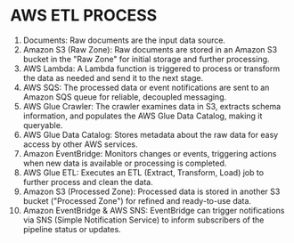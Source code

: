 # AWS ETL PROCESS

1) Documents: Raw documents are the input data source.
2) Amazon S3 (Raw Zone): Raw documents are stored in an Amazon S3 bucket in the "Raw Zone" for initial storage and further processing.
3) AWS Lambda: A Lambda function is triggered to process or transform the data as needed and send it to the next stage.
4) AWS SQS: The processed data or event notifications are sent to an Amazon SQS queue for reliable, decoupled messaging.
5) AWS Glue Crawler: The crawler examines data in S3, extracts schema information, and populates the AWS Glue Data Catalog, making it queryable.
6) AWS Glue Data Catalog: Stores metadata about the raw data for easy access by other AWS services.
7) Amazon EventBridge: Monitors changes or events, triggering actions when new data is available or processing is completed.
8) AWS Glue ETL: Executes an ETL (Extract, Transform, Load) job to further process and clean the data.
9) Amazon S3 (Processed Zone): Processed data is stored in another S3 bucket ("Processed Zone") for refined and ready-to-use data.
10) Amazon EventBridge & AWS SNS: EventBridge can trigger notifications via SNS (Simple Notification Service) to inform subscribers of the pipeline status or updates.